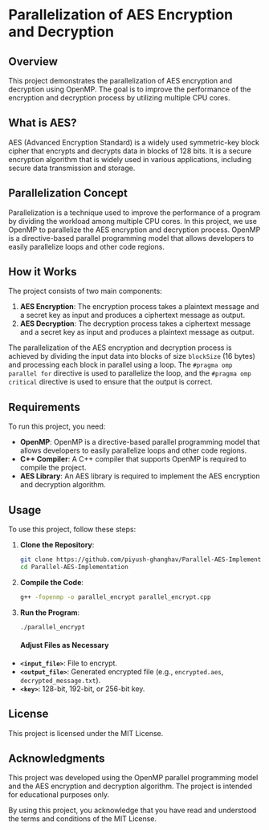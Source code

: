 # Parallelization of AES Encryption and Decryption

## Overview

This project demonstrates the parallelization of AES encryption and decryption using OpenMP. The goal is to improve the performance of the encryption and decryption process by utilizing multiple CPU cores.

## What is AES?

AES (Advanced Encryption Standard) is a widely used symmetric-key block cipher that encrypts and decrypts data in blocks of 128 bits. It is a secure encryption algorithm that is widely used in various applications, including secure data transmission and storage.

## Parallelization Concept

Parallelization is a technique used to improve the performance of a program by dividing the workload among multiple CPU cores. In this project, we use OpenMP to parallelize the AES encryption and decryption process. OpenMP is a directive-based parallel programming model that allows developers to easily parallelize loops and other code regions.

## How it Works

The project consists of two main components:

1.  **AES Encryption**: The encryption process takes a plaintext message and a secret key as input and produces a ciphertext message as output.
2.  **AES Decryption**: The decryption process takes a ciphertext message and a secret key as input and produces a plaintext message as output.

The parallelization of the AES encryption and decryption process is achieved by dividing the input data into blocks of size `blockSize` (16 bytes) and processing each block in parallel using a loop. The `#pragma omp parallel for` directive is used to parallelize the loop, and the `#pragma omp critical` directive is used to ensure that the output is correct.

## Requirements

To run this project, you need:

*   **OpenMP**: OpenMP is a directive-based parallel programming model that allows developers to easily parallelize loops and other code regions.
*   **C++ Compiler**: A C++ compiler that supports OpenMP is required to compile the project.
*   **AES Library**: An AES library is required to implement the AES encryption and decryption algorithm.

## Usage

To use this project, follow these steps:  

1. **Clone the Repository**:  
   ```bash
   git clone https://github.com/piyush-ghanghav/Parallel-AES-Implementation.git
   cd Parallel-AES-Implementation
   ```

2. **Compile the Code**:  
   ```bash
   g++ -fopenmp -o parallel_encrypt parallel_encrypt.cpp
   ```

3. **Run the Program**:  
   ```bash
   ./parallel_encrypt 
   ```  
   
   #### Adjust Files as Necessary  

- **`<input_file>`**: File to encrypt.  
- **`<output_file>`**: Generated encrypted file (e.g., `encrypted.aes`, `decrypted_message.txt`).  
- **`<key>`**: 128-bit, 192-bit, or 256-bit key.  
  

## License

This project is licensed under the MIT License.

## Acknowledgments

This project was developed using the OpenMP parallel programming model and the AES encryption and decryption algorithm. The project is intended for educational purposes only.

By using this project, you acknowledge that you have read and understood the terms and conditions of the MIT License.
